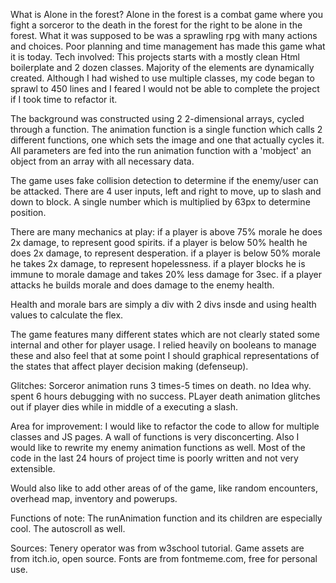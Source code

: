 What is Alone in the forest?
Alone in the forest is a combat game where you fight a sorceror to the death in the forest for the right to be alone in the forest. What it was supposed to be was a sprawling rpg with many actions and choices. Poor planning and time management has made this game what it is today.
Tech involved:
This projects starts with a mostly clean Html boilerplate and 2 dozen classes. Majority of the elements are dynamically created. Although I had wished to use multiple classes, my code began to sprawl to 450 lines and I feared I would not be able to complete the project if I took time to refactor it.

The background was constructed using 2 2-dimensional arrays, cycled through a function. The animation function is a single function which calls 2 different functions, one which sets the image and one that actually cycles it. All parameters are fed into the run animation function with a 'mobject' an object from an array with all necessary data.

The game uses fake collision detection to determine if the enemy/user can be attacked. There are 4 user inputs, left and right to move, up to slash and down to block. A single number which is multiplied by 63px to determine position.

There are many mechanics at play: if a player is above 75% morale he does 2x damage, to represent good spirits.
                                  if a player is below 50% health he does 2x damage, to represent desperation.
                                  if a player is below 50% morale he takes 2x damage, to represent hopelessness.
                                  if a player blocks he is immune to morale damage and takes 20% less damage for 3sec.
                                  if a player attacks he builds morale and does damage to the enemy health.
                                  
Health and morale bars are simply a div with 2 divs insde and using health values to calculate the flex. 

The game features many different states which are not clearly stated some internal and other for player usage. I relied heavily on booleans to manage these and also feel that at some point I should graphical representations of the states that affect player decision making (defenseup).

Glitches: Sorceror animation runs 3 times-5 times on death. no Idea why. spent 6 hours debugging with no success.
          PLayer death animation glitches out if player dies while in middle of a executing a slash.
          
Area for improvement: I would like to refactor the code to allow for multiple classes and JS pages. A wall of functions is very disconcerting. Also I would like to rewrite my enemy animation functions as well. Most of the code in the last 24 hours of project time is poorly written and not very extensible.

Would also like to add other areas of of the game, like random encounters, overhead map, inventory and powerups.

Functions of note: The runAnimation function and its children are especially cool. The autoscroll as well.

Sources: Tenery operator was from w3school tutorial.
         Game assets are from itch.io, open source.
         Fonts are from fontmeme.com, free for personal use.
